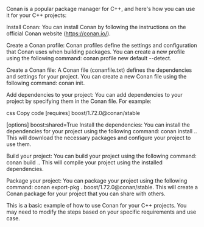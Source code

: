 Conan is a popular package manager for C++, and here's how you can use it for your C++ projects:

Install Conan: You can install Conan by following the instructions on the official Conan website (https://conan.io/).

Create a Conan profile: Conan profiles define the settings and configuration that Conan uses when building packages. You can create a new profile using the following command: conan profile new default --detect.

Create a Conan file: A Conan file (conanfile.txt) defines the dependencies and settings for your project. You can create a new Conan file using the following command: conan init.

Add dependencies to your project: You can add dependencies to your project by specifying them in the Conan file. For example:

css
Copy code
[requires]
boost/1.72.0@conan/stable

[options]
boost:shared=True
Install the dependencies: You can install the dependencies for your project using the following command: conan install .. This will download the necessary packages and configure your project to use them.

Build your project: You can build your project using the following command: conan build .. This will compile your project using the installed dependencies.

Package your project: You can package your project using the following command: conan export-pkg . boost/1.72.0@conan/stable. This will create a Conan package for your project that you can share with others.

This is a basic example of how to use Conan for your C++ projects. You may need to modify the steps based on your specific requirements and use case.
